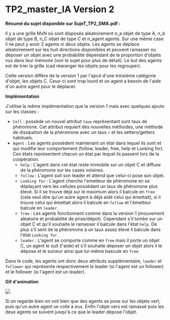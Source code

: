 # TP2_master_IA Version 2

**Résumé du sujet disponible sur SujeT_TP2_SMA.pdf :**

Il y a une grille MxN où sont disposés aléatoirement n_a objet de type A, n_b objet de type B, n_C objet de type C et n_agent agents. Sur une même case il ne peut y avoir 2 agents ni deux objets. Les agents se déplace aléatoirement sur les huit directions disponibles et peuvent ramasser ou déposer un objet avec une probabilité dépendant de la proportion d'objets vus dans leur mémoire (voir le sujet pour plus de détail). Le but des agents est de trier la grille (cad réaranger les objets pour les regrouper).

Cette version diffère de la version 1 par l'ajout d'une troisième catégorie d'objet, les objets C. Ceux-ci sont trop lourd et un agent a besoin de l'aide d'un autre agent pour le déplacer.

**Implémentation**

J'utilise la même implémentation que la version 1 mais avec quelques ajouts sur les classes :
- `Cell` : possède un nouvel attribut `taux` représentant sont taux de phéromone. Cet attribut requiert des nouvelles méthodes, une méthode de dissipation de la phéromone avec un taux `r` et les setters/getters habituels.
- `Agent` : Les agents possèdent maintenant un état dans lequel ils sont et qui modifie leur comportement (follow, leader, free, help et Looking for). Ces états représentent chacun un état par lequel ils passent lors de la coopération.
  - `help` : L'agent dans cet état reste immobile sur un objet C et diffuse de la phéromone sur les cases voisines.
  - `follow` : L'agent suit son leader et attend que celui-ci pose son objet.
  - `Looking for` : L'agent cherche l'emetteur de phéromone en se déplaçant vers les cellules possédant un taux de phéromone plus élevé. Si il se trouve déjà sur le maximum alors il balcule en `free` (cela veut dire qu'un autre agent à déjà aidé celui qui émettait), si il trouve celui qui émettait alors il balcule en `follow` et l'émetteur balcule en `leader`.
  - `free` : Les agents fonctionnent comme dans la version 1 (mouvement aléatoire et probabilité de prise/dépot). Cependant s'il tombe sur un objet C et qu'il souhaite le ramasser il balcule dans l'état `help`. De plus s'il sent de la phéromone à un taux assez élevé il balcule dans l'état `Looking for`.
   - `leader` : L'agent se comporte comme en `free` mais il porte un objet C, un agent le suit (l'aide) et s'il souhaite déposer un objet alors il le dépose et le suiveur ainsi que lui-même bascule en `free`.

Dans le code, les agents ont donc deux attributs supplémentaire, `leader` et `follower` qui représente respectivement le leader (si l'agent est un follower) et le follower (si l'agent est un leader).

**Gif d'animation**

![](image_rapport/animation.gif?raw=true)

Si on regarde bien on voit bien que des agents se pose sur les objets vert, puis qu'un autre agent se colle à eux. Enfin l'objet vers est ramassé puis les deux agents se suivent jusqu'à ce que le leader dépose l'objet.

